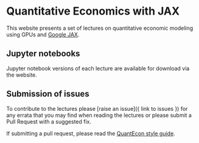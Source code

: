 # Quantitative Economics with JAX

This website presents a set of lectures on quantitative economic modeling
using GPUs and [Google JAX](https://jax.readthedocs.io).

## Jupyter notebooks

Jupyter notebook versions of each lecture are available for download
via the website.

## Submission of issues

To contribute to the lectures please [raise an issue]({ link to issues }) for any errata
that you may find when reading the lectures or please submit a Pull Request with 
a suggested fix.

If submitting a pull request, please read the [QuantEcon style guide](https://manual.quantecon.org/intro.html).
